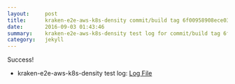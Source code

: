 ```yaml
---
layout:     post
title:      kraken-e2e-aws-k8s-density commit/build tag 6f00958908ece0370f344d9d27a6c6b9065b5b61
date:       2016-09-03 01:43:46
summary:    kraken-e2e-aws-k8s-density test log for commit/build tag 6f00958908ece0370f344d9d27a6c6b9065b5b61.
category:   jekyll
---
```


Success!

- kraken-e2e-aws-k8s-density test log: [Log File](http://s3-us-west-2.amazonaws.com/kraken-e2e-logs/testlet.kubeme.io/kraken-e2e-aws-k8s-density/10/build-log.txt)
